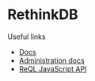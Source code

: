 # RethinkDB

Useful links

- [Docs](https://www.rethinkdb.com/docs/)
- [Administration docs](https://www.rethinkdb.com/docs/permissions-and-accounts/)
- [ReQL JavaScript API](https://www.rethinkdb.com/api/javascript/)
